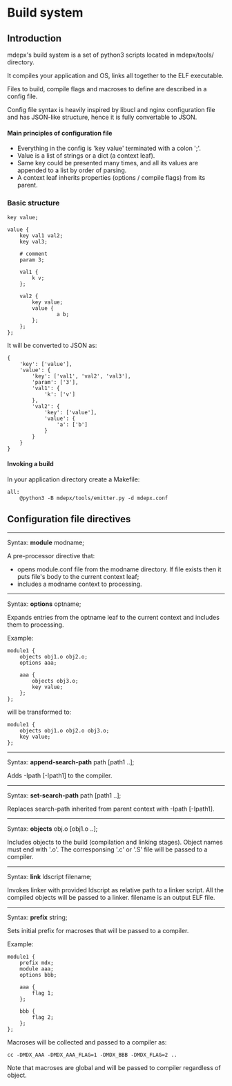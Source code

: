 # Build system

## Introduction 

mdepx's build system is a set of python3 scripts located in mdepx/tools/ directory.

It compiles your application and OS, links all together to the ELF executable.

Files to build, compile flags and macroses to define are described in a config file.

Config file syntax is heavily inspired by libucl and nginx configuration file and has JSON-like structure, hence it is fully convertable to JSON.

#### Main principles of configuration file

* Everything in the config is 'key value' terminated with a colon ';'.
* Value is a list of strings or a dict (a context leaf).
* Same key could be presented many times, and all its values are appended to a list by order of parsing.
* A context leaf inherits properties (options / compile flags) from its parent.

### Basic structure

    key value;

    value {
        key val1 val2;
        key val3;

        # comment
        param 3;

        val1 {
            k v;
        };

        val2 {
            key value;
            value {
                    a b;
            };
        };
    };

It will be converted to JSON as:

    {
        'key': ['value'],
        'value': {
            'key': ['val1', 'val2', 'val3'],
            'param': ['3'],
            'val1': {
                'k': ['v']
            },
            'val2': {
                'key': ['value'],
                'value': {
                    'a': ['b']
                }
            }
        }
    }

#### Invoking a build

In your application directory create a Makefile:

    all:
        @python3 -B mdepx/tools/emitter.py -d mdepx.conf

## Configuration file directives

* * *
Syntax: **module** modname;

A pre-processor directive that:

 * opens module.conf file from the modname directory. If file exists then it puts file's body to the current context leaf;
 * includes a modname context to processing.

* * *
Syntax: **options** optname;

Expands entries from the optname leaf to the current context and includes them to processing.

Example:

    module1 {
        objects obj1.o obj2.o;
        options aaa;

        aaa {
            objects obj3.o;
            key value;
        };
    };

will be transformed to:

    module1 {
        objects obj1.o obj2.o obj3.o;
        key value;
    };

* * *
Syntax: **append-search-path** path [path1 ..];

Adds -Ipath [-Ipath1] to the compiler.

* * *
Syntax: **set-search-path** path [path1 ..];

Replaces search-path inherited from parent context with -Ipath [-Ipath1].

* * *
Syntax: **objects** obj.o [obj1.o ..];

Includes objects to the build (compilation and linking stages). Object names must end with '.o'. The corresponsing '.c' or '.S' file will be passed to a compiler.

* * *
Syntax: **link** ldscript filename;

Invokes linker with provided ldscript as relative path to a linker script. All the compiled objects will be passed to a linker. filename is an output ELF file.

* * *
Syntax: **prefix** string;

Sets initial prefix for macroses that will be passed to a compiler.

Example:

    module1 {
        prefix mdx;
        module aaa;
        options bbb;

        aaa {
            flag 1;
        };

        bbb {
            flag 2;
        };
    };

Macroses will be collected and passed to a compiler as:

    cc -DMDX_AAA -DMDX_AAA_FLAG=1 -DMDX_BBB -DMDX_FLAG=2 ..

Note that macroses are global and will be passed to compiler regardless of object.
